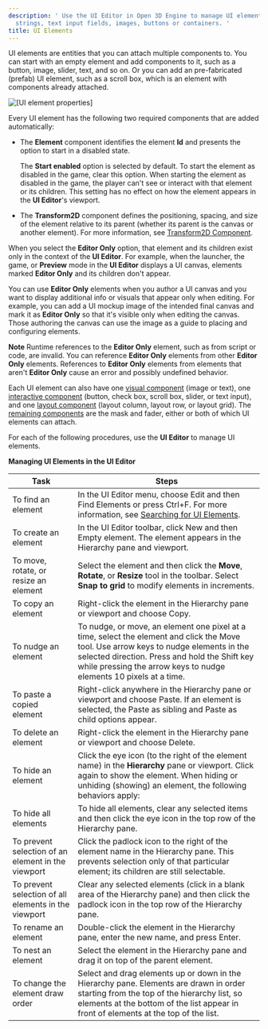 ```yaml
---
description: ' Use the UI Editor in Open 3D Engine to manage UI elements like
  strings, text input fields, images, buttons or containers. '
title: UI Elements
---
```


UI elements are entities that you can attach multiple components to. You can start with an empty element and add components to it, such as a button, image, slider, text, and so on. Or you can add an pre-fabricated (prefab) UI element, such as a scroll box, which is an element with components already attached.

![\[UI element properties\]](/images/user-guide/game_ui_editor/ui-editor-elements.png)

Every UI element has the following two required components that are added automatically:
+ The **Element** component identifies the element **Id** and presents the option to start in a disabled state.

  The **Start enabled** option is selected by default. To start the element as disabled in the game, clear this option. When starting the element as disabled in the game, the player can't see or interact with that element or its children. This setting has no effect on how the element appears in the **UI Editor**'s viewport.
+ The **Transform2D** component defines the positioning, spacing, and size of the element relative to its parent (whether its parent is the canvas or another element). For more information, see [Transform2D Component](/docs/user-guide/interactivity/user-interface/editor/components/components-transform).

When you select the **Editor Only** option, that element and its children exist only in the context of the **UI Editor**. For example, when the launcher, the game, or **Preview** mode in the **UI Editor** displays a UI canvas, elements marked **Editor Only** and its children don't appear.

You can use **Editor Only** elements when you author a UI canvas and you want to display additional info or visuals that appear only when editing. For example, you can add a UI mockup image of the intended final canvas and mark it as **Editor Only** so that it's visible only when editing the canvas. Those authoring the canvas can use the image as a guide to placing and configuring elements.

**Note**
Runtime references to the **Editor Only** element, such as from script or code, are invalid. You can reference **Editor Only** elements from other **Editor Only** elements. References to **Editor Only** elements from elements that aren't **Editor Only** cause an error and possibly undefined behavior.

Each UI element can also have one [visual component](/docs/user-guide/interactivity/user-interface/editor/components/components-visual) (image or text), one [interactive component](/docs/user-guide/interactivity/user-interface/editor/components/components-interactive) (button, check box, scroll box, slider, or text input), and one [layout component](/docs/user-guide/interactivity/user-interface/editor/components/components-layout) (layout column, layout row, or layout grid). The [remaining components](/docs/user-guide/interactivity/user-interface/editor/components/components-other) are the mask and fader, either or both of which UI elements can attach.

For each of the following procedures, use the **UI Editor** to manage UI elements.


**Managing UI Elements in the UI Editor**

| Task | Steps |
| --- | --- |
| To find an element | In the UI Editor menu, choose Edit and then Find Elements or press Ctrl+F. For more information, see [Searching for UI Elements](/docs/user-guide/interactivity/user-interface/editor/search-element). |
| To create an element | In the UI Editor toolbar, click New and then Empty element. The element appears in the Hierarchy pane and viewport.  |
| To move, rotate, or resize an element |  Select the element and then click the **Move**, **Rotate**, or **Resize** tool in the toolbar. Select **Snap to grid** to modify elements in increments.  |
| To copy an element | Right-click the element in the Hierarchy pane or viewport and choose Copy.  |
| To nudge an element | To nudge, or move, an element one pixel at a time, select the element and click the Move tool. Use arrow keys to nudge elements in the selected direction. Press and hold the Shift key while pressing the arrow keys to nudge elements 10 pixels at a time. |
| To paste a copied element | Right-click anywhere in the Hierarchy pane or viewport and choose Paste. If an element is selected, the Paste as sibling and Paste as child options appear.  |
| To delete an element | Right-click the element in the Hierarchy pane or viewport and choose Delete.  |
| To hide an element |  Click the eye icon (to the right of the element name) in the **Hierarchy** pane or viewport. Click again to show the element. When hiding or unhiding (showing) an element, the following behaviors apply:   |
| To hide all elements | To hide all elements, clear any selected items and then click the eye icon in the top row of the Hierarchy pane. |
| To prevent selection of an element in the viewport | Click the padlock icon to the right of the element name in the Hierarchy pane. This prevents selection only of that particular element; its children are still selectable. |
| To prevent selection of all elements in the viewport | Clear any selected elements (click in a blank area of the Hierarchy pane) and then click the padlock icon in the top row of the Hierarchy pane. |
| To rename an element | Double-click the element in the Hierarchy pane, enter the new name, and press Enter.  |
| To nest an element | Select the element in the Hierarchy pane and drag it on top of the parent element.  |
| To change the element draw order | Select and drag elements up or down in the Hierarchy pane. Elements are drawn in order starting from the top of the hierarchy list, so elements at the bottom of the list appear in front of elements at the top of the list.  |
